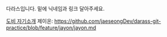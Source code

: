 다라스입니다. 밑에 닉네임과 링크 달아주세요.

[도비 자기소개]("./doby.md")
제이온: https://github.com/jaeseongDev/darass-git-practice/blob/feature/jayon/jayon.md
